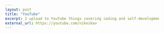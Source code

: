 ```yaml
---
layout: post
title: "YouTube"
excerpt: I upload to YouTube things covering coding and self-development.
external_url: https://youtube.com/niknikav
---
```

